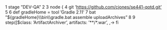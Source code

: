 1 stage ”DEV-QA”
2
3 node {
4 git ’https://github.com/cjones/se441-qotd.git’
5
6 def gradleHome = tool ’Gradle 2.11’
7 bat ”${gradleHome}\\bin\\gradle.bat assemble uploadArchives”
8
9 step([$class: ’ArtifactArchiver’, artifacts: ’**/*.war’,
,→ fi
